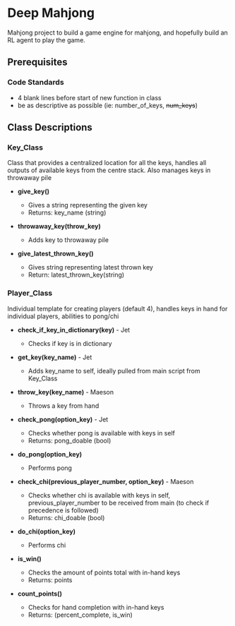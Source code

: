 # Deep Mahjong
Mahjong project to build a game engine for mahjong, and hopefully build an RL agent to play the game.

## Prerequisites
### Code Standards
- 4 blank lines before start of new function in class
- be as descriptive as possible (ie: number_of_keys, ~~num_keys~~)

## Class Descriptions

### Key_Class
Class that provides a centralized location for all the keys, handles all outputs of available keys from the centre stack. Also manages keys in throwaway pile

- **give_key()**
    - Gives a string representing the given key
    - Returns: key_name (string)

- **throwaway_key(throw_key)**
    - Adds key to throwaway pile

- **give_latest_thrown_key()**
    - Gives string representing latest thrown key
    - Return: latest_thrown_key(string)

### Player_Class
Individual template for creating players (default 4), handles keys in hand for individual players, abilities to pong/chi

- **check_if_key_in_dictionary(key)** - Jet
    - Checks if key is in dictionary

- **get_key(key_name)** - Jet
    - Adds key_name to self, ideally pulled from main script from Key_Class

- **throw_key(key_name)** - Maeson
    - Throws a key from hand

- **check_pong(option_key)** - Jet
    - Checks whether pong is available with keys in self
    - Returns: pong_doable (bool)

- **do_pong(option_key)**
    - Performs pong

- **check_chi(previous_player_number, option_key)** - Maeson
    - Checks whether chi is available with keys in self, previous_player_number to be received from main (to check if precedence is followed)
    - Returns: chi_doable (bool)

- **do_chi(option_key)**
    - Performs chi

- **is_win()**
    - Checks the amount of points total with in-hand keys
    - Returns: points

- **count_points()**
    - Checks for hand completion with in-hand keys
    - Returns: (percent_complete, is_win)

